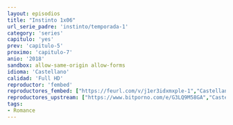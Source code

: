 ```yaml
---
layout: episodios
title: "Instinto 1x06"
url_serie_padre: 'instinto/temporada-1'
category: 'series'
capitulo: 'yes'
prev: 'capitulo-5'
proximo: 'capitulo-7'
anio: '2018'
sandbox: allow-same-origin allow-forms
idioma: 'Castellano'
calidad: 'Full HD'
reproductor: 'fembed'
reproductores_fembed: ["https://feurl.com/v/j1er3idxmxple-1","Castellano"]
reproductores_upstream: ["https://www.bitporno.com/e/G3LQ9M58GA","Castellano"]
tags:
- Romance
---
```













